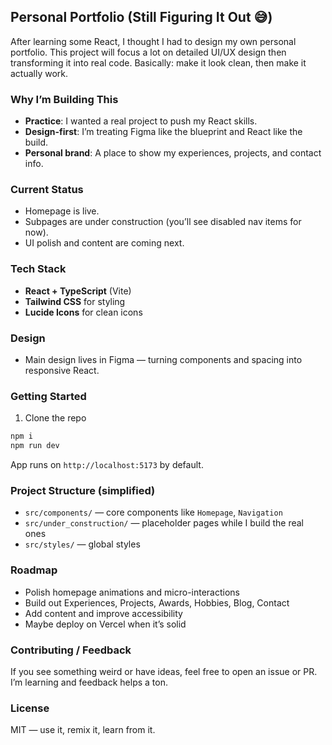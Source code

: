 
  ## Personal Portfolio (Still Figuring It Out 😅)

  After learning some React, I thought I had to design my own personal portfolio. This project will focus a lot on detailed UI/UX design then transforming it into real code. Basically: make it look clean, then make it actually work.

  ### Why I’m Building This
  - **Practice**: I wanted a real project to push my React skills.
  - **Design-first**: I’m treating Figma like the blueprint and React like the build.
  - **Personal brand**: A place to show my experiences, projects, and contact info.

  ### Current Status
  - Homepage is live.
  - Subpages are under construction (you’ll see disabled nav items for now).
  - UI polish and content are coming next.

  ### Tech Stack
  - **React + TypeScript** (Vite)
  - **Tailwind CSS** for styling
  - **Lucide Icons** for clean icons

  ### Design
  - Main design lives in Figma — turning components and spacing into responsive React.

  ### Getting Started
  1. Clone the repo

```bash
npm i
npm run dev
```

  App runs on `http://localhost:5173` by default.

  ### Project Structure (simplified)
  - `src/components/` — core components like `Homepage`, `Navigation`
  - `src/under_construction/` — placeholder pages while I build the real ones
  - `src/styles/` — global styles

  ### Roadmap
  - Polish homepage animations and micro-interactions
  - Build out Experiences, Projects, Awards, Hobbies, Blog, Contact
  - Add content and improve accessibility
  - Maybe deploy on Vercel when it’s solid

  ### Contributing / Feedback
  If you see something weird or have ideas, feel free to open an issue or PR. I’m learning and feedback helps a ton.

  ### License
  MIT — use it, remix it, learn from it.
  